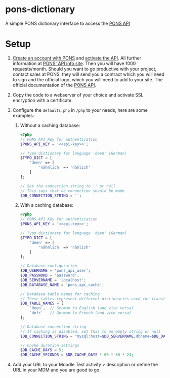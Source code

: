 # pons-dictionary
A simple PONS dictionary interface to access the [PONS API](https://de.pons.com/p/online-woerterbuch/fuer-entwickler/api)

# Setup
1. [Create an account with PONS](https://login.pons.com/login) and [activate the API](https://en.pons.com/open_dict/public_api). All further information at [PONS' API info site](https://de.pons.com/p/online-woerterbuch/fuer-entwickler/api). Then you will have 1000 requests/month. Should you want to go productive with your project, contact sales at PONS, they will send you a contract which you will need to sign and the official logo, which you will need to add to your site. The official documentation of the [PONS API](https://de.pons.com/p/files/uploads/pons/api/api-documentation.pdf).

2. Copy the code to a webserver of your choice and activate SSL encryption with a certificate.
3. Configure the `defaults.php` in `/php` to your needs, here are some examples:
   1. Without a caching database:
       ```php
       <?php
       // PONS API Key for authentication
       $PONS_API_KEY = '<<api-key>>';
    
       // Typo dictionary for language 'deen' (German)
       $TYPO_DICT = [
           'deen' => [
               'nähmlich' => 'nämlich'
           ]
       ];
    
       // Set the connection string to '' or null
       // This says that no connection should be made
       $DB_CONNECTION_STRING = '';
       ```

   2. With a caching database:
        ```php
        <?php
        // PONS API Key for authentication
        $PONS_API_KEY = '<<api-key>>';
        
        // Typo dictionary for language 'deen' (German)
        $TYPO_DICT = [
            'deen' => [
                'nähmlich' => 'nämlich'
            ]
        ];
        
        // Database configuration
        $DB_USERNAME = 'pons_api_user';
        $DB_PASSWORD = 'password';
        $DB_SERVERNAME = 'localhost';
        $DB_DATABASE_NAME = 'pons_api_cache';
        
        // Database table names for caching
        // These tables represent different dictionaries used for translation
        $DB_TABLE_NAMES = [
            'deen',  // German to English (and vice versa)
            'defr'   // German to French (and vice versa)
        ];
        
        // Database connection string
        // If caching is disabled, set this to an empty string or null
        $DB_CONNECTION_STRING = "mysql:host=$DB_SERVERNAME;dbname=$DB_DATABASE_NAME";
        
        // Cache duration settings
        $DB_CACHE_DAYS = 5;
        $DB_CACHE_SECONDS = $DB_CACHE_DAYS * 60 * 60 * 24;
        ```
4. Add your URL to your Moodle Test activity > description or define the URL in your MDM and you are good to go.
